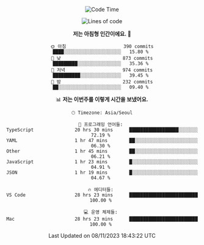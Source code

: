 <div align='center'>
 
<!--START_SECTION:waka-->
![Code Time](http://img.shields.io/badge/Code%20Time-3%2C105%20hrs%2025%20mins-blue)

![Lines of code](https://img.shields.io/badge/%EC%A0%80%EB%8A%94%20%EC%97%AC%ED%83%9C%EA%B9%8C%EC%A7%80%20-1.2%20million%20%EC%A4%84%EC%9D%98%20%EC%BD%94%EB%93%9C%EB%A5%BC%20%EC%9E%91%EC%84%B1%ED%96%88%EC%96%B4%EC%9A%94.-blue)

**저는 아침형 인간이에요. 🐤** 

```text
🌞 아침                     390 commits         ████░░░░░░░░░░░░░░░░░░░░░   15.80 % 
🌆 낮　                     873 commits         █████████░░░░░░░░░░░░░░░░   35.36 % 
🌃 저녁                     974 commits         ██████████░░░░░░░░░░░░░░░   39.45 % 
🌙 밤　                     232 commits         ██░░░░░░░░░░░░░░░░░░░░░░░   09.40 % 
```


📊 **저는 이번주를 이렇게 시간을 보냈어요.** 

```text
🕑︎ Timezone: Asia/Seoul

💬 프로그래밍 언어들: 
TypeScript               20 hrs 30 mins      ██████████████████░░░░░░░   72.19 % 
YAML                     1 hr 47 mins        ██░░░░░░░░░░░░░░░░░░░░░░░   06.30 % 
Other                    1 hr 45 mins        ██░░░░░░░░░░░░░░░░░░░░░░░   06.21 % 
JavaScript               1 hr 23 mins        █░░░░░░░░░░░░░░░░░░░░░░░░   04.91 % 
JSON                     1 hr 19 mins        █░░░░░░░░░░░░░░░░░░░░░░░░   04.67 % 

🔥 에디터들: 
VS Code                  28 hrs 23 mins      █████████████████████████   100.00 % 

💻 운영 체제들: 
Mac                      28 hrs 23 mins      █████████████████████████   100.00 % 
```


 Last Updated on 08/11/2023 18:43:22 UTC
<!--END_SECTION:waka-->
 </div>
<!---
Emewjin/Emewjin is a ✨ special ✨ repository because its `README.md` (this file) appears on your GitHub profile.
You can click the Preview link to take a look at your changes.
--->
